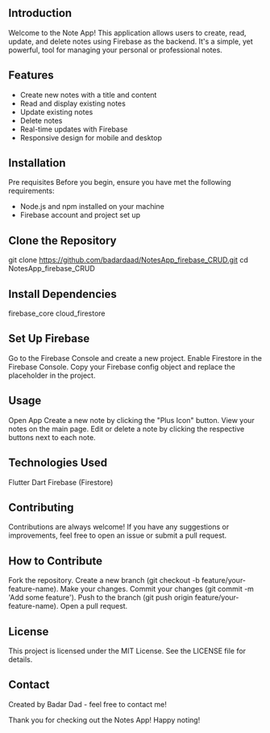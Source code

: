 ## Introduction
Welcome to the Note App! This application allows users to create, read, update, and delete notes using Firebase as the backend. It's a simple, yet powerful, tool for managing your personal or professional notes.

## Features
- Create new notes with a title and content
- Read and display existing notes
- Update existing notes
- Delete notes
- Real-time updates with Firebase
- Responsive design for mobile and desktop


## Installation

Pre requisites
Before you begin, ensure you have met the following requirements:
- Node.js and npm installed on your machine
- Firebase account and project set up

## Clone the Repository

git clone https://github.com/badardaad/NotesApp_firebase_CRUD.git
cd NotesApp_firebase_CRUD

## Install Dependencies

firebase_core
cloud_firestore

## Set Up Firebase
Go to the Firebase Console and create a new project.
Enable Firestore in the Firebase Console.
Copy your Firebase config object and replace the placeholder in the project.


## Usage

Open App
Create a new note by clicking the "Plus Icon" button.
View your notes on the main page.
Edit or delete a note by clicking the respective buttons next to each note.

## Technologies Used

Flutter
Dart
Firebase (Firestore)

## Contributing
Contributions are always welcome! If you have any suggestions or improvements, feel free to open an issue or submit a pull request.

## How to Contribute
Fork the repository.
Create a new branch (git checkout -b feature/your-feature-name).
Make your changes.
Commit your changes (git commit -m 'Add some feature').
Push to the branch (git push origin feature/your-feature-name).
Open a pull request.

## License
This project is licensed under the MIT License. See the LICENSE file for details.

## Contact
Created by Badar Dad - feel free to contact me!

Thank you for checking out the Notes App! Happy noting!








